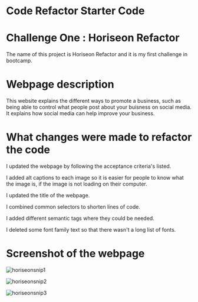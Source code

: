 # Code Refactor Starter Code
# Challenge One : Horiseon Refactor
The name of this project is Horiseon Refactor and it is my first challenge in bootcamp.


# Webpage description

This website explains the different ways to promote a business, such as being able to control what people 
post about your buisness on social media.
It explains how social media can help improve your business. 

# What changes were made to refactor the code

I updated the webpage by following the acceptance criteria's listed.

I added alt captions to each image so it is easier for people to know what the image is, if the image is not loading on their computer.

I updated the title of the webpage.

I combined common selectors to shorten lines of code.

I added different semantic tags where they could be needed.

I deleted some font family text so that there wasn't a long list of fonts.


# Screenshot of the webpage

![horiseonsnip1](https://user-images.githubusercontent.com/117928966/217622196-e9436caa-d26a-48d7-b8b2-31f33dedc336.png)

![horiseonsnip2](https://user-images.githubusercontent.com/117928966/217622235-fa0d7f4b-9e49-43e8-80b1-e5317354f945.png)

![horiseonsnip3](https://user-images.githubusercontent.com/117928966/217622258-069c135d-1e2f-4620-8c4f-012068aa57db.png)
